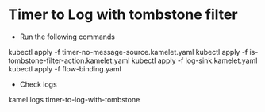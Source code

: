 # Timer to Log with tombstone filter

- Run the following commands

kubectl apply -f timer-no-message-source.kamelet.yaml
kubectl apply -f is-tombstone-filter-action.kamelet.yaml
kubectl apply -f log-sink.kamelet.yaml
kubectl apply -f flow-binding.yaml

- Check logs

kamel logs timer-to-log-with-tombstone
